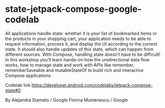 # state-jetpack-compose-google-codelab

All applications handle state: whether it is your list of bookmarked items or the products in your shopping cart, your application needs to be able to request information, process it, and display the UI according to the current state. It should also handle updates of this state, which can happen from different sources. With Compose, handling state doesn’t have to be difficult! In this workshop you’ll learn hands-on how the unidirectional data flow works, how to manage state and work with APIs like remember, rememberSaveable and mutableStateOf to build rich and interactive Compose applications.

Codelab link
https://developer.android.com/codelabs/jetpack-compose-state#0

By 
Alejandra Stamato / Google
Florina Muntenescu / Google


